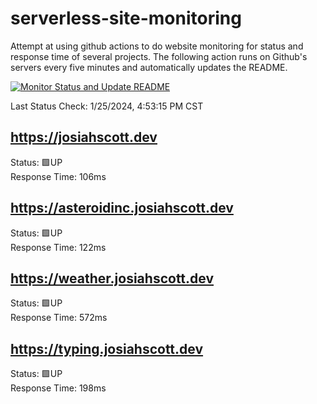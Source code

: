 # serverless-site-monitoring
Attempt at using github actions to do website monitoring for status and response time of several projects. The following action runs on Github's servers every five minutes and automatically updates the README.  

[![Monitor Status and Update README](https://github.com/JosiahSco/serverless-site-monitoring/actions/workflows/monitor.yaml/badge.svg)](https://github.com/JosiahSco/serverless-site-monitoring/actions/workflows/monitor.yaml)

Last Status Check: 1/25/2024, 4:53:15 PM CST

## https://josiahscott.dev
Status: 🟩UP  
Response Time: 106ms

## https://asteroidinc.josiahscott.dev
Status: 🟩UP  
Response Time: 122ms

## https://weather.josiahscott.dev
Status: 🟩UP  
Response Time: 572ms

## https://typing.josiahscott.dev
Status: 🟩UP  
Response Time: 198ms

